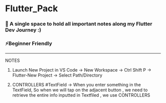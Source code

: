 # Flutter_Pack

### 🌱 A single space to hold all important notes along my Flutter Dev Journey :)
### ⚡Beginner Friendly 
----------------------------------------------------------------------------------------

NOTES

1. Launch New Project in VS Code ->
New Workspace -> Ctrl Shift P -> Flutter-New Project -> Select Path/Directory

2. CONTROLLERS #TextField ->
When you enter something in the TextField, So when we will tap on the adjacent button , we need to retrieve the entire info inputted in Textfiled , we use CONTROLLERS

